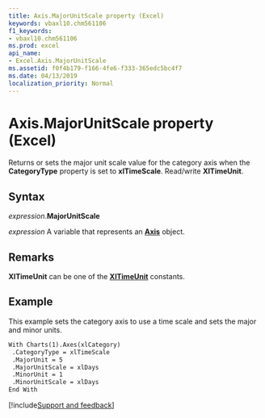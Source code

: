 ```yaml
---
title: Axis.MajorUnitScale property (Excel)
keywords: vbaxl10.chm561106
f1_keywords:
- vbaxl10.chm561106
ms.prod: excel
api_name:
- Excel.Axis.MajorUnitScale
ms.assetid: f0f4b179-f166-4fe6-f333-365edc5bc4f7
ms.date: 04/13/2019
localization_priority: Normal
---
```



# Axis.MajorUnitScale property (Excel)

Returns or sets the major unit scale value for the category axis when the **CategoryType** property is set to **xlTimeScale**. Read/write **XlTimeUnit**.


## Syntax

_expression_.**MajorUnitScale**

_expression_ A variable that represents an **[Axis](Excel.Axis(object).md)** object.


## Remarks

**XlTimeUnit** can be one of the **[XlTimeUnit](Excel.XlTimeUnit.md)** constants.

## Example

This example sets the category axis to use a time scale and sets the major and minor units.

```vb
With Charts(1).Axes(xlCategory) 
 .CategoryType = xlTimeScale 
 .MajorUnit = 5 
 .MajorUnitScale = xlDays 
 .MinorUnit = 1 
 .MinorUnitScale = xlDays 
End With
```



[!include[Support and feedback](~/includes/feedback-boilerplate.md)]
